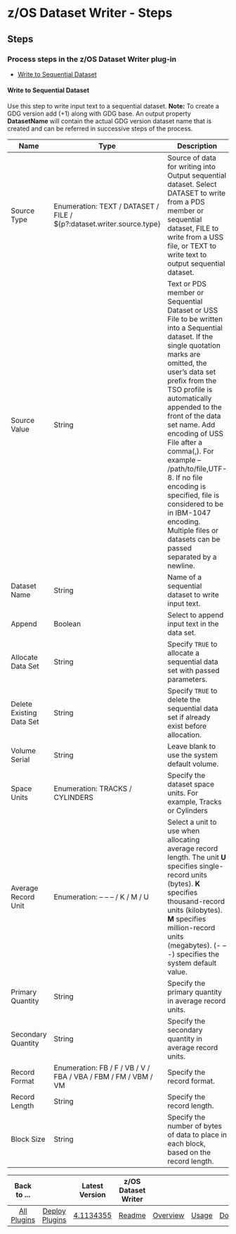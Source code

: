 
# z/OS Dataset Writer - Steps

## Steps

### Process steps in the z/OS Dataset Writer plug-in

* [Write to Sequential Dataset](#write-to-sequential-dataset)

#### Write to Sequential Dataset

Use this step to write input text to a sequential dataset. **Note:** To create a GDG version add (+1) along with GDG base. An output property **DatasetName** will contain the actual GDG version dataset name that is created and can be referred in successive steps of the process.


| Name                     | Type                                                                  | Description                                                                                                                                                                                                                                                                                                                                                                                                                                                                           | Required |
|--------------------------|-----------------------------------------------------------------------|---------------------------------------------------------------------------------------------------------------------------------------------------------------------------------------------------------------------------------------------------------------------------------------------------------------------------------------------------------------------------------------------------------------------------------------------------------------------------------------|----------|
| Source Type              | Enumeration: TEXT / DATASET / FILE / ${p?:dataset.writer.source.type} | Source of data for writing into Output sequential dataset. Select DATASET to write from a PDS member or sequential dataset, FILE to write from a USS file, or TEXT to write text to output sequential dataset.                                                                                                                                                                                                                                                                        | Yes      |
| Source Value             | String                                                                | Text or PDS member or Sequential Dataset or USS File to be written into a Sequential dataset. If the single quotation marks are omitted, the user’s data set prefix from the TSO profile is automatically appended to the front of the data set name. Add encoding of USS File after a comma(,). For example – /path/to/file,UTF-8. If no file encoding is specified, file is considered to be in IBM-1047 encoding. Multiple files or datasets can be passed separated by a newline. | Yes      |
| Dataset Name             | String                                                                | Name of a sequential dataset to write input text.                                                                                                                                                                                                                                                                                                                                                                                                                                     | Yes      |
| Append                   | Boolean                                                               | Select to append input text in the data set.                                                                                                                                                                                                                                                                                                                                                                                                                                          | No       |
| Allocate Data Set        | String                                                                | Specify `TRUE` to allocate a sequential data set with passed parameters.                                                                                                                                                                                                                                                                                                                                                                                                              | No       |
| Delete Existing Data Set | String                                                                | Specify `TRUE` to delete the sequential data set if already exist before allocation.                                                                                                                                                                                                                                                                                                                                                                                                  | No       |
| Volume Serial            | String                                                                | Leave blank to use the system default volume.                                                                                                                                                                                                                                                                                                                                                                                                                                         | No       |
| Space Units              | Enumeration: TRACKS / CYLINDERS                                       | Specify the dataset space units. For example, Tracks or Cylinders                                                                                                                                                                                                                                                                                                                                                                                                                     | Yes      |
| Average Record Unit      | Enumeration: – – – / K / M / U                                        | Select a unit to use when allocating average record length. The unit **U** specifies single-record units (bytes). **K** specifies thousand-record units (kilobytes). **M** specifies million-record units (megabytes). (- – -) specifies the system default value.                                                                                                                                                                                                                    | No       |
| Primary Quantity         | String                                                                | Specify the primary quantity in average record units.                                                                                                                                                                                                                                                                                                                                                                                                                                 | Yes      |
| Secondary Quantity       | String                                                                | Specify the secondary quantity in average record units.                                                                                                                                                                                                                                                                                                                                                                                                                               | Yes      |
| Record Format            | Enumeration: FB / F / VB / V / FBA / VBA / FBM / FM / VBM / VM        | Specify the record format.                                                                                                                                                                                                                                                                                                                                                                                                                                                            | Yes      |
| Record Length            | String                                                                | Specify the record length.                                                                                                                                                                                                                                                                                                                                                                                                                                                            | Yes      |
| Block Size               | String                                                                | Specify the number of bytes of data to place in each block, based on the record length.                                                                                                                                                                                                                                                                                                                                                                                               | Yes      |

|          Back to ...          |                                |                                                                   Latest Version                                                                    | z/OS Dataset Writer ||||
|:-----------------------------:|:------------------------------:|:---------------------------------------------------------------------------------------------------------------------------------------------------:|:-------------------:| :---: | :---: | :---: |
| [All Plugins](../../index.md) | [Deploy Plugins](../README.md) | [4.1134355](https://raw.githubusercontent.com/UrbanCode/IBM-UCD-PLUGINS/main/files/zos-dataset-writer/ucd-plugins-zos-dataset-writer-4.1134355.zip) | [Readme](README.md) |[Overview](overview.md)|[Usage](usage.md)|[Downloads](downloads.md)|
